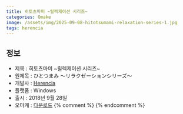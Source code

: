 ```yaml
---
title: 히토츠마미 ~릴렉제이션 시리즈~
categories: Omake
image: /assets/img/2025-09-08-hitotsumami-relaxation-series-1.jpg
tags: herencia
---
```


## 정보

* 제목 : 히토츠마미 ~릴렉제이션 시리즈~
* 원제목 : ひとつまみ ～リラクゼーションシリーズ～
* 개발사 : [Herencia](/tags/herencia)
* 플랫폼 : Windows
* 출시 : 2018년 9월 28일
* 오마케 : [다운로드](/assets/omake/hitotsumami-relaxation-series.zip)
{% comment %}
{% endcomment %}

